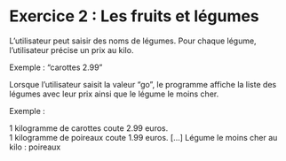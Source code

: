 # Exercice 2 : Les fruits et légumes

L’utilisateur peut saisir des noms de légumes. Pour chaque légume, l’utilisateur précise un prix au kilo.

Exemple : “carottes 2.99”

Lorsque l’utilisateur saisit la valeur “go”, le programme affiche la liste des légumes avec leur prix ainsi que le légume le moins cher.

Exemple :

1 kilogramme de carottes coute 2.99 euros.  
1 kilogramme de poireaux coute 1.99 euros.
[...]
Légume le moins cher au kilo : poireaux

